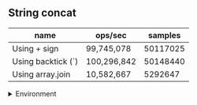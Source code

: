 ## String concat

|name|ops/sec|samples|
|-|-|-|
|Using + sign|99,745,078|50117025|
|Using backtick (`)|100,296,842|50148440|
|Using array.join|10,582,667|5292647|


<details>
<summary>Environment</summary>

* __Machine:__ linux x64 | 4 vCPUs | 7.6GB Mem
* __Run:__ Wed Oct 15 2025 22:52:42 GMT+0000 (Coordinated Universal Time)
* __Node:__ `v18.20.8`
</details>

<!--
{"environment":{"platform":"linux","arch":"x64","cpus":4,"totalMemory":7.597843170166016},"benchmarks":[{"name":"Using + sign","samples":50117025,"opsSec":99745078.28082067},{"name":"Using backtick (`)","samples":50148440,"opsSec":100296842.68957452},{"name":"Using array.join","samples":5292647,"opsSec":10582667.635876799}]}-->
